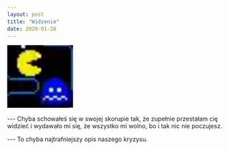 ```yaml
---
layout: post
title: "Widzenie"
date: 2020-01-20
---
```


![Widzenie](/images/widzenie.webp)

--- Chyba schowałeś się w swojej skorupie tak, że zupełnie przestałam cię widzieć i wydawało mi się, że wszystko mi wolno, bo i tak nic nie poczujesz.

--- To chyba najtrafniejszy opis naszego kryzysu.

